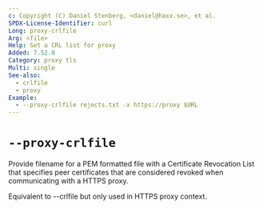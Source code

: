 ```yaml
---
c: Copyright (C) Daniel Stenberg, <daniel@haxx.se>, et al.
SPDX-License-Identifier: curl
Long: proxy-crlfile
Arg: <file>
Help: Set a CRL list for proxy
Added: 7.52.0
Category: proxy tls
Multi: single
See-also:
  - crlfile
  - proxy
Example:
  - --proxy-crlfile rejects.txt -x https://proxy $URL
---
```


# `--proxy-crlfile`

Provide filename for a PEM formatted file with a Certificate Revocation List
that specifies peer certificates that are considered revoked when
communicating with a HTTPS proxy.

Equivalent to --crlfile but only used in HTTPS proxy context.
